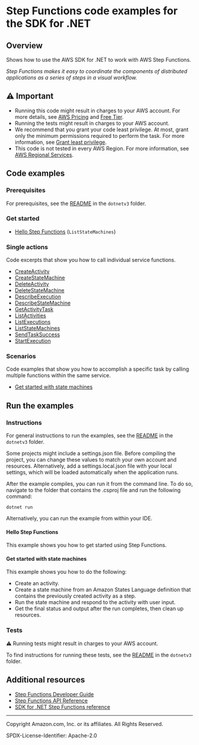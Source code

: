 # Step Functions code examples for the SDK for .NET

## Overview

Shows how to use the AWS SDK for .NET to work with AWS Step Functions.

<!--custom.overview.start-->
<!--custom.overview.end-->

_Step Functions makes it easy to coordinate the components of distributed applications as a series of steps in a visual workflow._

## ⚠ Important

* Running this code might result in charges to your AWS account. For more details, see [AWS Pricing](https://aws.amazon.com/pricing/) and [Free Tier](https://aws.amazon.com/free/).
* Running the tests might result in charges to your AWS account.
* We recommend that you grant your code least privilege. At most, grant only the minimum permissions required to perform the task. For more information, see [Grant least privilege](https://docs.aws.amazon.com/IAM/latest/UserGuide/best-practices.html#grant-least-privilege).
* This code is not tested in every AWS Region. For more information, see [AWS Regional Services](https://aws.amazon.com/about-aws/global-infrastructure/regional-product-services).

<!--custom.important.start-->
<!--custom.important.end-->

## Code examples

### Prerequisites

For prerequisites, see the [README](../README.md#Prerequisites) in the `dotnetv3` folder.


<!--custom.prerequisites.start-->
<!--custom.prerequisites.end-->

### Get started

- [Hello Step Functions](Actions/HelloStepFunctions.cs#L4) (`ListStateMachines`)


### Single actions

Code excerpts that show you how to call individual service functions.

- [CreateActivity](Actions/StepFunctionsWrapper.cs#L28)
- [CreateStateMachine](Actions/StepFunctionsWrapper.cs#L42)
- [DeleteActivity](Actions/StepFunctionsWrapper.cs#L68)
- [DeleteStateMachine](Actions/StepFunctionsWrapper.cs#L83)
- [DescribeExecution](Actions/StepFunctionsWrapper.cs#L99)
- [DescribeStateMachine](Actions/StepFunctionsWrapper.cs#L114)
- [GetActivityTask](Actions/StepFunctionsWrapper.cs#L129)
- [ListActivities](Actions/StepFunctionsWrapper.cs#L147)
- [ListExecutions](Actions/StepFunctionsWrapper.cs#L175)
- [ListStateMachines](Actions/StepFunctionsWrapper.cs#L204)
- [SendTaskSuccess](Actions/StepFunctionsWrapper.cs#L225)
- [StartExecution](Actions/StepFunctionsWrapper.cs#L243)

### Scenarios

Code examples that show you how to accomplish a specific task by calling multiple
functions within the same service.

- [Get started with state machines](Scenarios/UIMethods.cs)


<!--custom.examples.start-->
<!--custom.examples.end-->

## Run the examples

### Instructions

For general instructions to run the examples, see the
[README](../README.md#building-and-running-the-code-examples) in the `dotnetv3` folder.

Some projects might include a settings.json file. Before compiling the project,
you can change these values to match your own account and resources. Alternatively,
add a settings.local.json file with your local settings, which will be loaded automatically
when the application runs.

After the example compiles, you can run it from the command line. To do so, navigate to
the folder that contains the .csproj file and run the following command:

```
dotnet run
```

Alternatively, you can run the example from within your IDE.


<!--custom.instructions.start-->
<!--custom.instructions.end-->

#### Hello Step Functions

This example shows you how to get started using Step Functions.



#### Get started with state machines

This example shows you how to do the following:

- Create an activity.
- Create a state machine from an Amazon States Language definition that contains the previously created activity as a step.
- Run the state machine and respond to the activity with user input.
- Get the final status and output after the run completes, then clean up resources.

<!--custom.scenario_prereqs.sfn_Scenario_GetStartedStateMachines.start-->
<!--custom.scenario_prereqs.sfn_Scenario_GetStartedStateMachines.end-->


<!--custom.scenarios.sfn_Scenario_GetStartedStateMachines.start-->
<!--custom.scenarios.sfn_Scenario_GetStartedStateMachines.end-->

### Tests

⚠ Running tests might result in charges to your AWS account.


To find instructions for running these tests, see the [README](../README.md#Tests)
in the `dotnetv3` folder.



<!--custom.tests.start-->
<!--custom.tests.end-->

## Additional resources

- [Step Functions Developer Guide](https://docs.aws.amazon.com/step-functions/latest/dg/welcome.html)
- [Step Functions API Reference](https://docs.aws.amazon.com/step-functions/latest/apireference/Welcome.html)
- [SDK for .NET Step Functions reference](https://docs.aws.amazon.com/sdkfornet/v3/apidocs/items/StepFunctions/NStepFunctions.html)

<!--custom.resources.start-->
<!--custom.resources.end-->

---

Copyright Amazon.com, Inc. or its affiliates. All Rights Reserved.

SPDX-License-Identifier: Apache-2.0